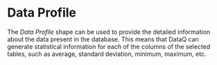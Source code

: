 # Data Profile

The _Data Profile_ shape can be used to provide the detailed information about the data present in the database. This means that DataQ can generate statistical information for each of the columns of the selected tables, such as average, standard deviation, minimum, maximum, etc.



